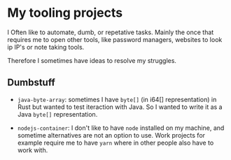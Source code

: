 # My tooling projects

I Often like to automate, dumb, or repetative tasks. Mainly the once that requires me to
open other tools, like password managers, websites to look ip IP's or note taking tools.

Therefore I sometimes have ideas to resolve my struggles.

## Dumbstuff

- `java-byte-array`: sometimes I have `byte[]` (in i64[] representation) in Rust but wanted 
to test iteraction with Java. So I wanted to write it as a Java `byte[]` representation.

- `nodejs-container`: I don't like to have `node` installed on my machine, and sometime
alternatives are not an option to use. Work projects for example require me to have `yarn`
where in other people also have to work with.

